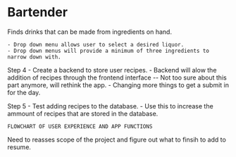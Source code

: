 # Bartender
Finds drinks that can be made from ingredients on hand. 

<!-- Step 1 - Create dummy data for drink recipes. 
    - Data will include drink name, ingredients, and proportions.  -->

<!-- Step 2 - Set up a visual layout of how you want the recipes to be displayed
    - Use semantic or another UI library for this, we want something to show for the moment.  -->

<!-- Step 3 - Set up a filter function that allows users to select from a drop down menu to narrow down options -->
    - Drop down menu allows user to select a desired liquor. 
    - Drop down menus will provide a minimum of three ingredients to narrow down with.

Step 4 - Create a backend to store user recipes. 
    - Backend will alow the addition of recipes through the frontend interface 
    -- Not too sure about this part anymore, will rethink the app. 
    - Changing more things to get a submit in for the day.
    
Step 5 - Test adding recipes to the database. 
    - Use this to increase the ammount of recipes that are stored in the database.
 

    FLOWCHART OF USER EXPERIENCE AND APP FUNCTIONS

<!-- 1 - User loads page that has title and start options. DONE -->

<!-- 2 - User see the dropdown menu that allows them to select drink ingredients. 
    - There is currently a dropdown menu with options but it doesn't do anything. It needs to be connected to a function that takes the input and selects ingredients based on that.  -->

<!-- 3 - Once the user has selected an ingredient recipes will show up that contain the ingredients selected.  -->

<!-- 4 - The user can click on a particular recipe to see ingredients and instructions. -->


Need to reasses scope of the project and figure out what to finsih to add to resume.